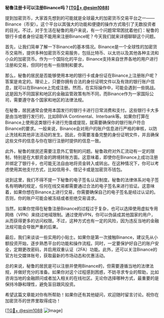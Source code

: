 **秘魯注册卡可以注册Binance吗？[[TG💪+ @esim1088](https://t.me/s/esim1088)]**

提到加密货币，大家首先想到的可能就是全球最大的加密货币交易平台之一——Binance（币安）。这个平台以其强大的功能和便捷的操作方式吸引了无数投资者的目光。不过，对于生活在秘鲁的用户来说，有一个问题常常困扰着他们：秘鲁的银行卡或者身份证能不能用来注册Binance呢？今天我们就来详细聊聊这个问题。

首先，让我们简单了解一下Binance的基本情况。Binance是一个全球性的加密货币交易所，提供多种加密货币交易服务，包括比特币、以太坊以及其他各种主流和小众的加密货币。作为一个国际化的平台，Binance支持来自世界各地的用户进行注册和交易，但同时也有一些限制和要求。

那么，秘鲁的居民是否能够使用本地的银行卡或身份证在Binance上注册账户呢？答案是肯定的。理论上，只要你拥有合法的身份证明文件以及有效的银行账户信息，就可以在Binance上完成注册。然而，在实际操作中，可能会遇到一些挑战。这是因为不同国家和地区的金融监管政策有所不同，而Binance作为一家国际公司，需要遵守各个国家和地区的法律法规。

在秘鲁，居民通常会使用本国发行的银行卡进行日常消费和支付。这些银行卡大多是由当地银行发行的，比如BBVA Continental、Interbank等。如果你打算在Binance上使用这类银行卡进行充值或提现，就需要确保你的银行账户符合Binance的要求。一般来说，Binance会对用户的账户信息进行严格的审核，以防止洗钱和其他非法活动的发生。因此，你需要准备完整的身份证明文件，并且确保这些文件的信息与你在银行注册时提供的信息一致。

此外，秘鲁的居民还需要注意外汇管制的问题。秘鲁政府对外汇流动有一定的限制，特别是在大额资金的跨境转账方面。这意味着，即使你在Binance上成功注册并绑定了银行卡，也可能无法自由地将资金转入或转出。在这种情况下，你可以考虑使用其他支付方式，比如信用卡、借记卡或是加密货币钱包。

说到这里，我们不得不提一下秘鲁的电子签名认证制度。秘鲁的法律体系对电子签名有明确的规定，任何在线交易都需要通过合法的电子签名来进行验证。这意味着，如果你想在Binance上进行交易，你需要确保自己的电子签名是经过认证的。否则，你的账户可能会被冻结或者拒绝交易请求。

当然，如果你觉得在秘鲁注册Binance的过程过于复杂，也可以选择使用虚拟专用网络（VPN）来绕过地域限制。通过使用VPN，你可以伪装成其他国家的用户，从而获得更多的访问权限。不过，这种方式也有一定的风险，因为违反当地的金融法规可能会导致严重的后果。

最后，我们来谈谈一些实用的小贴士。如果你是第一次接触Binance，建议先从小额投资开始，逐步熟悉平台的功能和操作流程。同时，一定要保护好自己的账户安全，定期更改密码，并启用双重认证（2FA）功能。此外，还可以关注Binance的官方社交媒体账号，获取最新的市场动态和优惠活动。

总的来说，秘鲁的居民是可以注册并使用Binance的，但需要遵循当地的法律法规，并做好充分的准备。如果你对这个过程感到困惑，不妨寻求专业的帮助，比如咨询当地的金融顾问或者加入相关的在线社区。无论你选择哪种方式，最重要的是保持冷静和理性，避免盲目跟风投资。

希望这篇文章能对你有所帮助！如果你还有其他疑问，欢迎随时留言讨论。祝你在加密货币的世界里取得成功！

[[TG💪+ @esim1088](https://t.me/s/esim1088) ![Image](https://i.postimg.cc/4NQfJmqS/Snipaste-2025-05-13-00-14-12.png)]